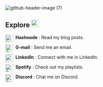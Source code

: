 ![github-header-image (7)](https://user-images.githubusercontent.com/72655919/226063729-f4051cc2-0ee3-47d6-ae47-4fc9fcbd8cff.png)


## Explore <img src="https://i.ibb.co/4K1VJ4h/Earth.gif" width="24">

<a href="https://jojosordinaryadventure.hashnode.dev/" > <img align="left" alt="Hashnode" width="24px" style="padding-right:5px;" src="https://www.svgrepo.com/show/353859/hashnode-icon.svg" /> </a> **Hashnode** : Read my blog posts.

<a href="mailto:marjolo.mabuti@neu.edu.ph" > <img align="left" alt="GMail" width="24px" style="padding-right:5px;" src="https://cdn-icons-png.flaticon.com/512/732/732200.png"/></a> **G-mail** : Send me an email. 

<a href="https://www.linkedin.com/in/marjolo-mabuti/"> <img align="left" alt="LinkedIn" width="24px" style="padding-right:5px;" src="https://cdn-icons-png.flaticon.com/512/3536/3536505.png" /> </a> **LinkedIn** : Connect with me in LinkedIn.

<a href="https://open.spotify.com/user/31tohf4ttkssdgrt7dfi7bvsq4ry" > <img align="left" alt="Spotify" width="24px" style="padding-right:5px;" src="https://cdn-icons-png.flaticon.com/512/174/174872.png" /> </a> **Spotify** : Check out my playlists.

<a href="https://discordapp.com/users/566800614189694978" > <img align="left" alt="Discord" width="24px" style="padding-right:5px;" src="https://cdn-icons-png.flaticon.com/512/5968/5968756.png" /> </a> **Discord** : Chat me on Discord.
